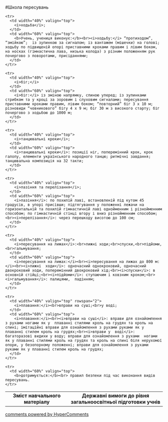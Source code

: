 <div id="hypercomments_widget" class="js-hypercomments-widget invisible"></div>

#Школа пересувань

<table>
  <body>
    <tr>
      <td width="40%" align="center" valign="top">
        <b>Зміст навчального матеріалу</b>
      </td>
      <td width="60%" align="center" valign="top">
        <b>Державні вимоги до рівня загальноосвітньої підготовки учнів</b>
      </td>
    </tr>

    <tr>
      <td width="40%" valign="top">
        <i>ходьба</i>;
      </td>
      <td width="60%" valign="top">
        <b>Учень, учениця виконує:</b><br><i>ходьбу:</i> “протиходом”, “змійкою”;  із зупинкою за сигналом; із вантажем (мішечки) на голові; ходьбу по підвищеній опорі приставними кроками правим і лівим боком, на носках (гімнастична лава, низька колода) з різним положенням рук почергово з поворотами, присіданнями;
      </td>
    </tr>

    <tr>
      <td width="40%" valign="top">
        <i>біг;</i>
      </td>
      <td width="60%" valign="top">
        <i>біг:</i> із зміною напрямку, спиною уперед; із зупинками стрибком та у кроці за зоровим і слуховим сигналами; пересування приставними кроками правим, лівим боком; “повторний” біг 3 х 10 м; різновиди “човникового” бігу 4 х 9 м; біг 30 м з високого старту; біг почергово з ходьбою до 1000 м;
      </td>
    </tr>

    <tr>
      <td width="40%" valign="top">
        <i>танцювальні кроки</i>;
      </td>
      <td width="60%" valign="top">
        <i>танцювальні кроки</i>: позиції ніг, поперемінний крок, крок галопу, елементи українського народного танцю; ритмічні завдання; танцювальна композиція на 32 такти;
      </td>
    </tr>

    <tr>
      <td width="40%" valign="top">
        <i>лазіння та перелізання</i>;
      </td>
      <td width="60%" valign="top">
        <i>лазіння</i>: по похилій лаві, встановленій під кутом 45 градусів, в упорі присівши; підтягування у положенні лежачи на горизонтальній та похилій гімнастичній лаві однойменним і різнойменним способом; по гімнастичній стінці вгору і вниз різнойменним способом;<br><i>перелізання</i>: через перешкоду висотою до 100 см;
      </td>
    </tr>

    <tr>
      <td width="40%" valign="top">
        <i>пересування на лижах</i>:<br>лижні ходи;<br>спуски,<br>підйоми,<br>гальмування;
      </td>
      <td width="60%" valign="top">
        <i>пересування на лижах:</i><br><i>пересування на лижах до 800 м:</i><br><i>лижні  ходи</i>: одночасний однокроковий, одночасний двокроковий ходи, поперемінний двокроковий хід;<br><i>спуски</i>: в основній стійці;<br><i>підйоми</i>: cтупаючим і ковзним кроком;<br><i>гальмування</i>: палицями,  падінням;
      </td>
    </tr>

    <tr>
      <td width="40%" valign="top" rowspan="2">
        <i>плавання:</i><br>вправи на суші;<br>у воді;
      </td>
      <td width="60%" valign="top">
        <i>плавання:</i><br><i>вправи на суші</i>: вправи для ознайомлення з рухами ногами як у  плаванні стилями кроль на грудях та кроль на спині; імітаційні вправи для ознайомлення з рухами руками як у плаванні стилем кроль на грудях;<br><i>вправи у  воді</i>: багаторазові видихи у воду; вправи для ознайомлення з рухами  ногами як у плаванні стилями кроль на грудях та кроль на спині біля нерухомої опори, у безопорному положенні; вправи для ознайомлення з рухами руками як у плаванні стилем кроль на грудях;
      </td>
    </tr>

    <tr>
      <td width="60%" valign="top">
        <b>дотримується:</b><br> правил безпеки під час виконання видів пересувань.
    </tr>
  </body>
</table>

<div class="js-hypercomments-container">
    <a href="http://hypercomments.com" class="hc-link" title="comments widget">comments powered by HyperComments</a>
</div>